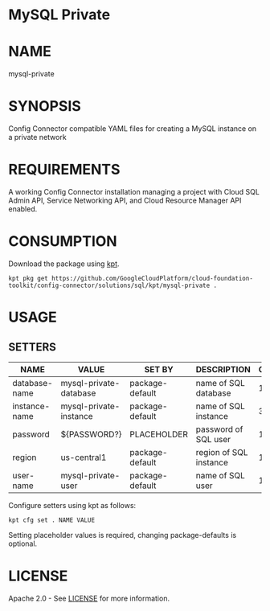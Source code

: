 MySQL Private
==================================================
# NAME
  mysql-private
# SYNOPSIS
  Config Connector compatible YAML files for creating a MySQL instance on a private network
# REQUIREMENTS
  A working Config Connector installation managing a project with Cloud SQL Admin API, Service Networking API, and Cloud Resource Manager API enabled.
# CONSUMPTION
  Download the package using [kpt](https://googlecontainertools.github.io/kpt/).
  ```
  kpt pkg get https://github.com/GoogleCloudPlatform/cloud-foundation-toolkit/config-connector/solutions/sql/kpt/mysql-private .
  ```
# USAGE
## SETTERS
|     NAME      |         VALUE          |     SET BY      |      DESCRIPTION       | COUNT |
|---------------|------------------------|-----------------|------------------------|-------|
| database-name | mysql-private-database | package-default | name of SQL database   | 1     |
| instance-name | mysql-private-instance | package-default | name of SQL instance   | 3     |
| password      | ${PASSWORD?}           | PLACEHOLDER     | password of SQL user   | 1     |
| region        | us-central1            | package-default | region of SQL instance | 1     |
| user-name     | mysql-private-user     | package-default | name of SQL user       | 1     |

  Configure setters using kpt as follows:
  ```
  kpt cfg set . NAME VALUE
  ```
  Setting placeholder values is required, changing package-defaults is optional.

# LICENSE
  Apache 2.0 - See [LICENSE](/LICENSE) for more information.

